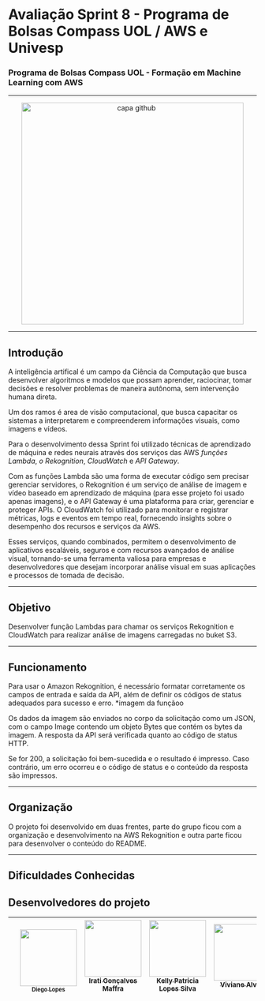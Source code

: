 # Avaliação Sprint 8 - Programa de Bolsas Compass UOL / AWS e Univesp
###  Programa de Bolsas Compass UOL - Formação em Machine Learning com AWS
***
<div align="center">
 <img src= "https://github.com/Compass-pb-aws-2023-Univesp/sprint-8-pb-aws-univesp/assets/88354075/64187a38-281e-4287-afcc-dd9ec97be1ff" alt="capa github" 
  width="450"/>
</div>



***
 
## Introdução 

A inteligência artifical é um campo da Ciência da Computação que busca desenvolver algoritmos e modelos que possam aprender, raciocinar, tomar decisões e resolver problemas de maneira autônoma, sem intervenção humana direta.

Um dos ramos é area de visão computacional, que busca capacitar os sistemas a interpretarem e compreenderem informações visuais, como imagens e vídeos.

Para o desenvolvimento dessa Sprint foi utilizado técnicas de aprendizado de máquina e redes neurais através dos serviços das AWS  *funções Lambda*, *o Rekognition*, *CloudWatch* e *API Gateway*. 

Com as funções Lambda são uma forma de executar código sem precisar gerenciar servidores, o Rekognition é um serviço de análise de imagem e vídeo baseado em aprendizado de máquina (para esse projeto foi usado apenas imagens), e o API Gateway é uma plataforma para criar, gerenciar e proteger APIs.
O CloudWatch foi utilizado para monitorar e registrar métricas, logs e eventos em tempo real, fornecendo insights sobre o desempenho dos recursos e serviços da AWS.

Esses serviços, quando combinados, permitem o desenvolvimento de aplicativos escaláveis, seguros e com recursos avançados de análise visual, tornando-se uma ferramenta valiosa para empresas e desenvolvedores que desejam incorporar análise visual em suas aplicações e processos de tomada de decisão.




****

## Objetivo

Desenvolver função Lambdas para chamar os serviços Rekognition e CloudWatch para realizar análise de imagens carregadas no buket S3.
***

## Funcionamento 

Para usar o Amazon Rekognition, é necessário formatar corretamente os campos de entrada e saída da API, além de definir os códigos de status adequados para sucesso e erro. 
 *imagem da funçãoo


Os dados da imagem são enviados no corpo da solicitação como um JSON, com o campo Image contendo um objeto Bytes que contém os bytes da imagem. 
A resposta da API será verificada quanto ao código de status HTTP.

Se for 200, a solicitação foi bem-sucedida e o resultado é impresso. Caso contrário, um erro ocorreu e o código de status e o conteúdo da resposta são impressos.

****

## Organização

O projeto foi desenvolvido em duas frentes, parte do grupo ficou com a organização e desenvolvimento na AWS Rekognition e outra parte ficou para desenvolver o conteúdo do README. 

*** 

## Dificuldades Conhecidas





## Desenvolvedores do projeto

||<br><sub>  [<img src="https://avatars.githubusercontent.com/u/96358027?v=4"  width=115><br><sub>Diego Lopes </sub>](https://github.com/Diegox0301) | [<img src="https://avatars.githubusercontent.com/u/124359272?v=4" width=115><br><sub>Irati Gonçalves Maffra</sub>](https://github.com/IratiMaffra) | [<img src="https://avatars.githubusercontent.com/u/88354075?v=4" width=115><br><sub>Kelly Patricia Lopes Silva</sub>](https://github.com/KellyPLSilva) | [<img src="https://avatars.githubusercontent.com/u/117780664?v=4" width=115><br><sub>Viviane Alves</sub>](https://github.com/Vivianes86) |
| :---: | :---: | :---: |:---: |:---: |

